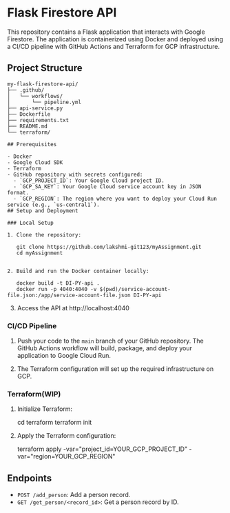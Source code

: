 
# Flask Firestore API

This repository contains a Flask application that interacts with Google Firestore. The application is containerized using Docker and deployed using a CI/CD pipeline with GitHub Actions and Terraform for GCP infrastructure.

## Project Structure

```
my-flask-firestore-api/
├── .github/
│   └── workflows/
│       └── pipeline.yml
├── api-service.py
├── Dockerfile
├── requirements.txt
├── README.md
└── terraform/

## Prerequisites

- Docker
- Google Cloud SDK
- Terraform
- GitHub repository with secrets configured:
  - `GCP_PROJECT_ID`: Your Google Cloud project ID.
  - `GCP_SA_KEY`: Your Google Cloud service account key in JSON format.
  - `GCP_REGION`: The region where you want to deploy your Cloud Run service (e.g., `us-central1`).
## Setup and Deployment

### Local Setup

1. Clone the repository:

   git clone https://github.com/lakshmi-git123/myAssignment.git
   cd myAssignment


2. Build and run the Docker container locally:

   docker build -t DI-PY-api .
   docker run -p 4040:4040 -v $(pwd)/service-account-file.json:/app/service-account-file.json DI-PY-api
   ```

3. Access the API at http://localhost:4040

### CI/CD Pipeline

1. Push your code to the `main` branch of your GitHub repository. The GitHub Actions workflow will build, package, and deploy your application to Google Cloud Run.

2. The Terraform configuration will set up the required infrastructure on GCP.

### Terraform(WIP)

1. Initialize Terraform:

   cd terraform
   terraform init

2. Apply the Terraform configuration:

   terraform apply -var="project_id=YOUR_GCP_PROJECT_ID" -var="region=YOUR_GCP_REGION"

## Endpoints

- `POST /add_person`: Add a person record.
- `GET /get_person/<record_id>`: Get a person record by ID.


